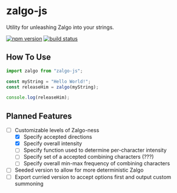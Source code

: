 # zalgo-js

Utility for unleashing Zalgo into your strings.

[![npm version](https://img.shields.io/npm/v/zalgo-js.svg?style=flat-square)](https://www.npmjs.com/package/zalgo-js)
[![build status](https://img.shields.io/travis/casieber/zalgo-js/master.svg?style=flat-square)](https://travis-ci.org/casieber/zalgo-js)

## How To Use

```javascript
import zalgo from "zalgo-js";

const myString = "Hello World!";
const releaseHim = zalgo(myString);

console.log(releaseHim);
```

## Planned Features

- [ ] Customizable levels of Zalgo-ness
  - [x] Specify accepted directions
  - [x] Specify overall intensity
  - [ ] Specify function used to determine per-character intensity
  - [ ] Specify set of a accepted combining characters (???)
  - [ ] Specify overall min-max frequency of combining characters
- [ ] Seeded version to allow for more deterministic Zalgo
- [ ] Export curried version to accept options first and output custom summoning